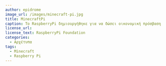 ```yaml
---
author: epidrome
image_url: /images/minecraft-pi.jpg
title: MinecraftPi 
caption: Το RaspberryPi δημιουργήθηκε για να δώσει οικονομική πρόσβαση στον προγραμματισμό του υπολογιστή σε όσο γίνεται περισσότερους χρήστες και με ιδιαίτερη έμφαση στα παιδιά. Για αυτόν τον σκοπό, δεν περιλαμβάνει συσκευές εισόδου και εξόδου, αλλά παρέχει την δυνατότητα σύνδεσης τόσο με τα παραδοσιακές συσκευές όπως η οθόνη και το πληκτρολόγιο, αλλά και νέες συσκευές που μπορούν να εφευρεθούν μελοντικά.
license_url:
license_text: RaspberryPi Foundation
categories:
  - Αρχέτυπα
tags:
  - Minecraft
  - Raspberry Pi
---
```

